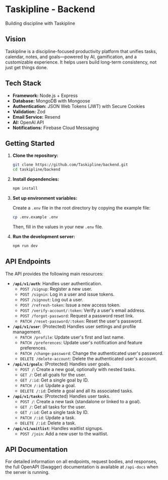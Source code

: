 # Taskipline - Backend

Building discipline with Taskipline

## Vision

Taskipline is a discipline-focused productivity platform that unifies tasks, calendar, notes, and goals—powered by AI, gamification, and a customizable experience. It helps users build long-term consistency, not just get things done.

## Tech Stack

- **Framework:** Node.js + Express
- **Database:** MongoDB with Mongoose
- **Authentication:** JSON Web Tokens (JWT) with Secure Cookies
- **Validation:** Zod
- **Email Service:** Resend
- **AI:** OpenAI API
- **Notifications:** Firebase Cloud Messaging

## Getting Started

1. **Clone the repository:**

    ```bash
    git clone https://github.com/Taskipline/backend.git
    cd taskipline/backend
    ```

2. **Install dependencies:**

    ```bash
    npm install
    ```

3. **Set up environment variables:**

    Create a `.env` file in the root directory by copying the example file:

    ```bash
    cp .env.example .env
    ```

    Then, fill in the values in your new `.env` file.

4. **Run the development server:**

    ```bash
    npm run dev
    ```

## API Endpoints

The API provides the following main resources:

- **`/api/v1/auth`**: Handles user authentication.
  - `POST /signup`: Register a new user.
  - `POST /signin`: Log in a user and issue tokens.
  - `POST /signout`: Log out a user.
  - `POST /refresh-token`: Issue a new access token.
  - `POST /verify-account/:token`: Verify a user's email address.
  - `POST /forgot-password`: Request a password reset link.
  - `PATCH /reset-password/:token`: Reset the user's password.
- **`/api/v1/user`**: (Protected) Handles user settings and profile management.
  - `PATCH /profile`: Update user's first and last name.
  - `PATCH /preferences`: Update user's notification and feature preferences.
  - `PATCH /change-password`: Change the authenticated user's password.
  - `DELETE /delete-account`: Delete the authenticated user's account.
- **`/api/v1/goals`**: (Protected) Handles user goals.
  - `POST /`: Create a new goal, optionally with nested tasks.
  - `GET /`: Get all goals for the user.
  - `GET /:id`: Get a single goal by ID.
  - `PATCH /:id`: Update a goal.
  - `DELETE /:id`: Delete a goal and all its associated tasks.
- **`/api/v1/tasks`**: (Protected) Handles user tasks.
  - `POST /`: Create a new task (standalone or linked to a goal).
  - `GET /`: Get all tasks for the user.
  - `GET /:id`: Get a single task by ID.
  - `PATCH /:id`: Update a task.
  - `DELETE /:id`: Delete a task.
- **`/api/v1/waitlist`**: Handles waitlist signups.
  - `POST /join`: Add a new user to the waitlist.

## API Documentation

For detailed information on all endpoints, request bodies, and responses, the full OpenAPI (Swagger) documentation is available at `/api-docs` when the server is running.

